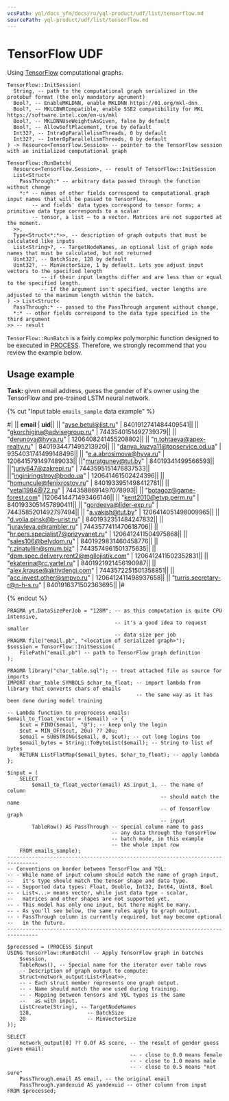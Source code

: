 ```yaml
---
vcsPath: yql/docs_yfm/docs/ru/yql-product/udf/list/tensorflow.md
sourcePath: yql-product/udf/list/tensorflow.md
---
```

# TensorFlow UDF
Using [TensorFlow](https://www.tensorflow.org) computational graphs.
```yql
TensorFlow::InitSession(
  String, -- path to the computational graph serialized in the protobuf format (the only mandatory agrument)
  Bool?, -- EnableMKLDNN, enable MKLDNN https://01.org/mkl-dnn
  Bool?, -- MKLCBWRCompatible, enable SSE2 compatibility for MKL https://software.intel.com/en-us/mkl
  Bool?, -- MKLDNNUseWeightsAsGiven, false by default
  Bool?, -- AllowSoftPlacement, true by default
  Int32?, -- IntraOpParallelismThreads, 0 by default
  Int32?, -- InterOpParallelismThreads, 0 by default
) -> Resource<TensorFlow.Session> -- pointer to the TensorFlow session with an initialized computational graph

TensorFlow::RunBatch(
  Resource<TensorFlow.Session>, -- result of TensorFlow::InitSession
  List<Struct<
    PassThrough:* -- arbitrary data passed through the function without change
    *:* -- names of other fields correspond to computational graph input names that will be passed to TensorFlow,
        -- and fields' data types correspond to tensor forms; a primitive data type corresponds to a scalar
        -- tensor, a list — to a vector. Matrices are not supported at the moment.
  >>,
  Type<Struct<*:*>>, -- description of graph outputs that must be calculated like inputs
  List<String>?, -- TargetNodeNames, an optional list of graph node names that must be calculated, but not returned
  Uint32?, -- BatchSize, 128 by default
  Uint32?, -- MinVectorSize, 1 by default. Lets you adjust input vectors to the specified length
           -- if their input lengths differ and are less than or equal to the specified length.
           -- If the argument isn't specified, vector lengths are adjusted to the maximum length within the batch.
) -> List<Struct<
  PassThrough:* -- passed to the PassThrough argument without change,
  *:* -- other fields correspond to the data type specified in the third argument
>> -- result
```

`TensorFlow::RunBatch` is a fairly complex polymorphic function designed to be executed in [PROCESS](../../syntax/process.md). Therefore, we strongly recommend that you review the example below.

## Usage example

**Task:** given email address, guess the gender of it's owner using the TensorFlow and pre-trained LSTM neural network.

{% cut "Input table `emails_sample` data example" %}

#|
|| **email** |	**uid**||
||	"ayse.betul@list.ru" |	8401912741484409541||
||	"gkorchigina@advisegroup.ru" |	7443540151492739379||
||	"derunova@hyva.ru" |	1206408241455208802||
||	"n.tohtaeva@apex-realty.ru" |	8401934471495213920||
||	"danya_kuzya11@topservice.od.ua" |	9354031741499148496||
||	"e.a.abrosimova@hyva.ru" |	1206415791497489033||
||"muratguney@tut.by" |	84019341499566593||
||"juriy647@zakrepi.ru" | 7443595151476837533||
||"inginiringstroy@bodo.ua" |	120641461502424396||
||	"homuncule@fenixrostov.ru" |	8401933951498412781||
||	"vetal1984@72.ru" |	7443588691497078993||
||	"botagoz@game-forest.com"	 |1206414471493466146||
||	"kent2010@etvp.perm.ru" |	8401933051457890411||
||	"gordeeva@lider-exp.ru" |	7443585201492797494||
||	"a.vakish@tut.by" |	1206414051498009965||
||	"d.volia.pinsk@b-urist.ru" |	8401932351484247832||
||	"juravleva.e@rambler.ru" |	7443577411470618706||
||	"hr.pers.specialist7@prizyvanet.ru" |	1206412411504975868||
||	"sales106@belydom.ru" |	8401929831460458776||
||	"r.zinatullin@smum.biz" |	7443574961501375635||
||	"dpm.spec.delivery.rent2@mgllojistik.com" |	1206412411502352831||
||	"ekaterina@rc.yartel.ru" |	8401921921456190987||
||	"alex.krause@aktivdengi.com" |	7443572251501358851||
||	"acc.invest.other@smpvo.ru" |	1206412411498937658||
||	"turris.secretary-r@n-h-s.ru" |	8401916371502363695||
|#

{% endcut %}


```yql
PRAGMA yt.DataSizePerJob = "128M"; -- as this computation is quite CPU intensive,
                                   -- it's a good idea to request smaller
                                   -- data size per job
PRAGMA file("email.pb", "<location of serialized graph>");
$session = TensorFlow::InitSession(
    FilePath("email.pb") -- path to TensorFlow graph definition
);

PRAGMA library("char_table.sql"); -- treat attached file as source for imports
IMPORT char_table SYMBOLS $char_to_float; -- import lambda from library that converts chars of emails
                                          -- the same way as it has been done during model training

-- Lambda function to preprocess emails:
$email_to_float_vector = ($email) -> {
    $cut = FIND($email, "@"); -- keep only the login
    $cut = MIN_OF($cut, 20u) ?? 20u;
    $email = SUBSTRING($email, 0, $cut); -- cut long logins too
    $email_bytes = String::ToByteList($email); -- String to list of bytes
    RETURN ListFlatMap($email_bytes, $char_to_float); -- apply lambda
};

$input = (
    SELECT
        $email_to_float_vector(email) AS input_1, -- the name of column
                                                  -- should match the name
                                                  -- of TensorFlow graph
                                                  -- input
        TableRow() AS PassThrough -- special column name to pass
                                  -- any data through the TensorFlow
                                  -- batch mode, in this example
                                  -- the whole input row
    FROM emails_sample);
--------------------------------------------------------------------------------
-- Conventions on border between TensorFlow and YQL:
-- - While name of input column should match the name of graph input,
--   it's type should match the tensor shape and data type.
-- - Supported data types: Float, Double, Int32, Int64, Uint8, Bool
-- - List<...> means vector, while just data type - scalar,
--   matrices and other shapes are not supported yet.
-- - This model has only one input, but there might be many.
-- - As you'll see below, the same rules apply to graph output.
-- - PassThrough column is currently required, but may become optional
--   in the future.
--------------------------------------------------------------------------------

$processed = (PROCESS $input
USING TensorFlow::RunBatch( -- Apply TensorFlow graph in batches
    $session,     
    TableRows(), -- Special name for the iterator over table rows
    -- Description of graph output to compute:
    Struct<network_output:List<Float>>,
    -- - Each struct member represents one graph output.
    -- - Name should match the one used during training.
    -- - Mapping between tensors and YQL types is the same
    --   as with input.
    ListCreate(String), -- TargetNodeNames
    128,                  -- BatchSize
    20                    -- MinVectorSize
));

SELECT
    network_output[0] ?? 0.0f AS score, -- the result of gender guess given email:
                                        -- - close to 0.0 means female
                                        -- - close to 1.0 means male
                                        -- - close to 0.5 means "not sure"
    PassThrough.email AS email, -- the original email
    PassThrough.yandexuid AS yandexuid -- other column from input
FROM $processed;
```
